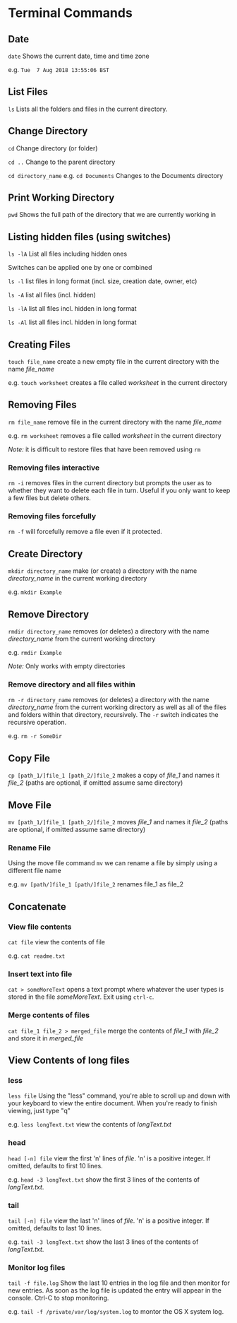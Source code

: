 # Terminal Commands
## Date
`date` Shows the current date, time and time zone

e.g. `Tue  7 Aug 2018 13:55:06 BST`

## List Files
`ls` Lists all the folders and files in the current directory.

## Change Directory
`cd` Change directory (or folder)

`cd ..` Change to the parent directory

`cd directory_name` e.g. `cd Documents` Changes to the Documents directory

## Print Working Directory
`pwd` Shows the full path of the directory that we are currently working in

## Listing hidden files (using switches)
`ls -lA` List all files including hidden ones

Switches can be applied one by one or combined

`ls -l` list files in long format (incl. size, creation date, owner, etc)

`ls -A` list all files (incl. hidden)

`ls -lA` list all files incl. hidden in long format

`ls -Al` list all files incl. hidden in long format

## Creating Files
`touch file_name` create a new empty file in the current directory with the name *file_name*

e.g. `touch worksheet` creates a file called _worksheet_ in the current directory

## Removing Files
`rm file_name` remove file in the current directory with the name *file_name*

e.g. `rm worksheet` removes a file called _worksheet_ in the current directory

_Note:_ it is difficult to restore files that have been removed using `rm`

### Removing files interactive
`rm -i` removes files in the current directory but prompts the user as to whether they want to delete each file in turn. Useful if you only want to keep a few files but delete others.

### Removing files forcefully
`rm -f` will forcefully remove a file even if it protected.

## Create Directory
`mkdir directory_name` make (or create) a directory with the name *directory_name* in the current working directory

e.g. `mkdir Example`

## Remove Directory
`rmdir directory_name` removes (or deletes) a directory with the name *directory_name* from the current working directory

e.g. `rmdir Example`

_Note:_ Only works with empty directories

### Remove directory and all files within
`rm -r directory_name` removes (or deletes) a directory with the name *directory_name* from the current working directory as well as all of the files and folders within that directory, recursively. The `-r` switch indicates the recursive operation. 

e.g. `rm -r SomeDir`

## Copy File
`cp [path_1/]file_1 [path_2/]file_2` makes a copy of _file_1_ and names it _file_2_ (paths are optional, if omitted assume same directory)

## Move File
`mv [path_1/]file_1 [path_2/]file_2` moves _file_1_ and names it _file_2_ (paths are optional, if omitted assume same directory)

### Rename File
Using the move file command `mv` we can rename a file by simply using a different file name

e.g. `mv [path/]file_1 [path/]file_2` renames file_1 as file_2

## Concatenate
### View file contents
`cat file` view the contents of file

e.g. `cat readme.txt`

### Insert text into file
`cat > someMoreText` opens a text prompt where whatever the user types is stored in the file _someMoreText_. Exit using `ctrl-c`.

### Merge contents of files
`cat file_1 file_2 > merged_file` merge the contents of _file_1_ with _file_2_ and store it in _merged_file_

## View Contents of long files
### less
`less file` Using the "less" command, you're able to scroll up and down with your keyboard to view the entire document. When you're ready to finish viewing, just type "q"

e.g. `less longText.txt` view the contents of _longText.txt_

### head
`head [-n] file` view the first 'n' lines of _file_. 'n' is a positive integer. If omitted, defaults to first 10 lines.

e.g. `head -3 longText.txt` show the first 3 lines of the contents of _longText.txt_.

### tail
`tail [-n] file` view the last 'n' lines of _file_. 'n' is a positive integer. If omitted, defaults to last 10 lines.

e.g. `tail -3 longText.txt` show the last 3 lines of the contents of _longText.txt_.

### Monitor log files
`tail -f file.log` Show the last 10 entries in the log file and then monitor for new entries. As soon as the log file is updated the entry will appear in the console. Ctrl-C to stop monitoring.

e.g. `tail -f /private/var/log/system.log` to montor the OS X system log.

